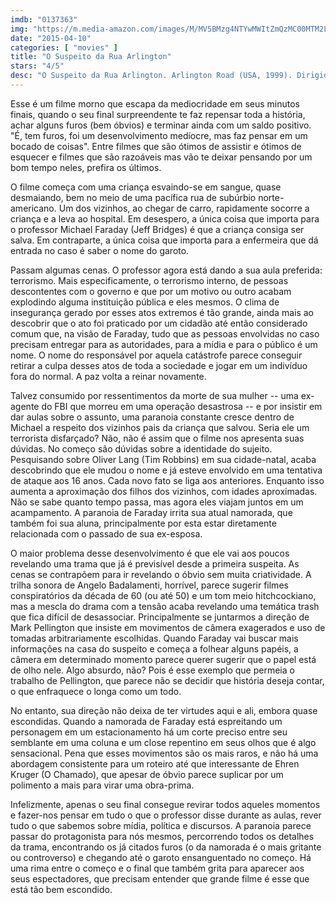 ```yaml
---
imdb: "0137363"
img: "https://m.media-amazon.com/images/M/MV5BMzg4NTYwMWItZmQzMC00MTM2LWFjN2ItOGM2YWNlMDRjMDQ5XkEyXkFqcGdeQXVyNTAyODkwOQ@@._V1_SX101_CR0,0,101,150_.jpg"
date: "2015-04-10"
categories: [ "movies" ]
title: "O Suspeito da Rua Arlington"
stars: "4/5"
desc: "O Suspeito da Rua Arlington. Arlington Road (USA, 1999). Dirigido por Mark Pellington. Escrito por Ehren Kruger. Com Jeff Bridges, Tim Robbins, Joan Cusack, Hope Davis, Robert Gossett, Mason Gamble, Spencer Treat Clark, Stanley Anderson, Viviane Vives."
---
```

Esse é um filme morno que escapa da mediocridade em seus minutos finais, quando o seu final surpreendente te faz repensar toda a história, achar alguns furos (bem óbvios) e terminar ainda com um saldo positivo. "É, tem furos, foi um desenvolvimento medíocre, mas faz pensar em um bocado de coisas". Entre filmes que são ótimos de assistir e ótimos de esquecer e filmes que são razoáveis mas vão te deixar pensando por um bom tempo neles, prefira os últimos.

O filme começa com uma criança esvaindo-se em sangue, quase desmaiando, bem no meio de uma pacífica rua de subúrbio norte-americano. Um dos vizinhos, ao chegar de carro, rapidamente socorre a criança e a leva ao hospital. Em desespero, a única coisa que importa para o professor Michael Faraday (Jeff Bridges) é que a criança consiga ser salva. Em contraparte, a única coisa que importa para a enfermeira que dá entrada no caso é saber o nome do garoto.

Passam algumas cenas. O professor agora está dando a sua aula preferida: terrorismo. Mais especificamente, o terrorismo interno, de pessoas descontentes com o governo e que por um motivo ou outro acabam explodindo alguma instituição pública e eles mesmos. O clima de insegurança gerado por esses atos extremos é tão grande, ainda mais ao descobrir que o ato foi praticado por um cidadão até então considerado comum que, na visão de Faraday, tudo que as pessoas envolvidas no caso precisam entregar para as autoridades, para a mídia e para o público é um nome. O nome do responsável por aquela catástrofe parece conseguir retirar a culpa desses atos de toda a sociedade e jogar em um indivíduo fora do normal. A paz volta a reinar novamente.

Talvez consumido por ressentimentos da morte de sua mulher -- uma ex-agente do FBI que morreu em uma operação desastrosa -- e por insistir em dar aulas sobre o assunto, uma paranoia constante cresce dentro de Michael a respeito dos vizinhos pais da criança que salvou. Seria ele um terrorista disfarçado? Não, não é assim que o filme nos apresenta suas dúvidas. No começo são dúvidas sobre a identidade do sujeito. Pesquisando sobre Oliver Lang (Tim Robbins) em sua cidade-natal, acaba descobrindo que ele mudou o nome e já esteve envolvido em uma tentativa de ataque aos 16 anos. Cada novo fato se liga aos anteriores. Enquanto isso aumenta a aproximação dos filhos dos vizinhos, com idades aproximadas. Não se sabe quanto tempo passa, mas agora eles viajam juntos em um acampamento. A paranoia de Faraday irrita sua atual namorada, que também foi sua aluna, principalmente por esta estar diretamente relacionada com o passado de sua ex-esposa.

O maior problema desse desenvolvimento é que ele vai aos poucos revelando uma trama que já é previsível desde a primeira suspeita. As cenas se contrapõem para ir revelando o óbvio sem muita criatividade. A trilha sonora de Angelo Badalamenti, horrível, parece sugerir filmes conspiratórios da década de 60 (ou até 50) e um tom meio hitchcockiano, mas a mescla do drama com a tensão acaba revelando uma temática trash que fica difícil de desassociar. Principalmente se juntarmos a direção de Mark Pellington que insiste em movimentos de câmera exagerados e uso de tomadas arbitrariamente escolhidas. Quando Faraday vai buscar mais informações na casa do suspeito e começa a folhear alguns papéis, a câmera em determinado momento parece querer sugerir que o papel está de olho nele. Algo absurdo, não? Pois é esse exemplo que permeia o trabalho de Pellington, que parece não se decidir que história deseja contar, o que enfraquece o longa como um todo.

No entanto, sua direção não deixa de ter virtudes aqui e ali, embora quase escondidas. Quando a namorada de Faraday está espreitando um personagem em um estacionamento há um corte preciso entre seu semblante em uma coluna e um close repentino em seus olhos que é algo sensacional. Pena que esses movimentos são os mais raros, e não há uma abordagem consistente para um roteiro até que interessante de Ehren Kruger (O Chamado), que apesar de óbvio parece suplicar por um polimento a mais para virar uma obra-prima.

Infelizmente, apenas o seu final consegue revirar todos aqueles momentos e fazer-nos pensar em tudo o que o professor disse durante as aulas, rever tudo o que sabemos sobre mídia, política e discursos. A paranoia parece passar do protagonista para nós mesmos, percorrendo todos os detalhes da trama, encontrando os já citados furos (o da namorada é o mais gritante ou controverso) e chegando até o garoto ensanguentado no começo. Há uma rima entre o começo e o final que também grita para aparecer aos seus espectadores, que precisam entender que grande filme é esse que está tão bem escondido.
